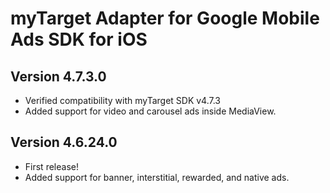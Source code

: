 # myTarget Adapter for Google Mobile Ads SDK for iOS

## Version 4.7.3.0
- Verified compatibility with myTarget SDK v4.7.3  
- Added support for video and carousel ads inside MediaView.

## Version 4.6.24.0
- First release!
- Added support for banner, interstitial, rewarded, and native ads.
